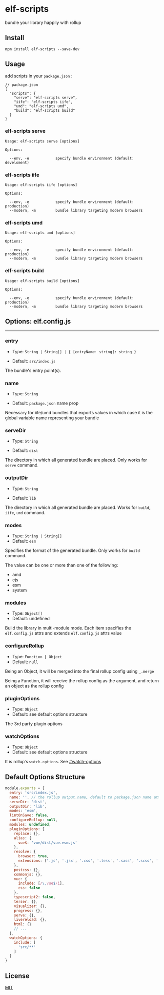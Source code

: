 # elf-scripts

bundle your library happily with rollup


## Install

```shell
npm install elf-scripts --save-dev
```

## Usage 

add scripts in your `package.json` :

```
// package.json
{
  "scripts": {
    "serve": "elf-scripts serve",
    "iife": "elf-scripts iife",
    "umd": "elf-scripts umd",
    "build": "elf-scripts build"
  }
}
```

### elf-scripts serve

```text
Usage: elf-scripts serve [options]

Options:

  --env, -e            specify bundle environment (default: develoment)
```



### elf-scripts iife

```text
Usage: elf-scripts iife [options]

Options:

  --env, -e            specify bundle environment (default: production)
  --modern, -m         bundle library targeting modern browsers
```

### elf-scripts umd

```text
Usage: elf-scripts umd [options]

Options:

  --env, -e            specify bundle environment (default: production)
  --modern, -m         bundle library targeting modern browsers
```

### elf-scripts build

```text
Usage: elf-scripts build [options]

Options:

  --env, -e            specify bundle environment (default: production)
  --modern, -m         bundle library targeting modern browsers
```


## Options: elf.config.js

---

### entry

* Type: `String | String[] | { [entryName: string]: string }`

* Default: `src/index.js`

The bundle's entry point(s).

### name

* Type: `String`

* Default: `package.json` name prop

Necessary for iife/umd bundles that exports values in which case it is the global variable name representing your bundle

### serveDir

* Type: `String`

* Default: `dist`

The directory in which all generated bundle are placed. Only works for `serve` command.

### outputDir

* Type: `String`

* Default: `lib`

The directory in which all generated bundle are placed. Works for `build`, `iife`, `umd` command.

### modes

* Type: `String | String[]`
* Default: `esm`

Specifies the format of the generated bundle. Only works for `build` command. 

The value can be one or more than one of the following:

  * amd
  * cjs
  * esm
  * system

### modules

* Type: `Object[]`
* Default: undefined

Build the library in multi-module mode. Each item spacifies the `elf.config.js` attrs and extends `elf.config.js`
attrs value

### configureRollup

* Type: `Function | Object`
* Default: `null`

Being an Object, it will be merged into the final rollup config using `_.merge`

Being a Function, it will receive the rollup config as the argument, and return an object as the rollup config

### pluginOptions

* Type: `Object`
* Default: see default options structure

The 3rd party plugin options

### watchOptions

* Type: `Object`
* Default: see default options structure

It is rollup's `watch-options`. See [#watch-options](https://rollupjs.org/guide/en/#watch-options)

## Default Options Structure

```js
module.exports = {
  entry: 'src/index.js',
  name: '', // the rollup output.name, default to package.json name attr
  serveDir: 'dist',
  outputDir: 'lib',
  modes: 'esm',
  lintOnSave: false,
  configureRollup: null,
  modules: undefined,
  pluginOptions: {
    replace: {},
    alias: {
      vue$: 'vue/dist/vue.esm.js'
    },
    resolve: {
      browser: true,
      extensions: ['.js', '.jsx', '.css', '.less', '.sass', '.scss', '.vue', '.ts', '.tsx']
    },
    postcss: {},
    commonjs: {},
    vue: {
      include: [/\.vue$/i],
      css: false
    },
    typescript2: false,
    terser: {},
    visualizer: {},
    progress: {},
    serve: {},
    livereload: {},
    html: {}
    // ...
  },
  watchOptions: {
    include: [
      'src/**'
    ]
  }
}
```

## License

[MIT](https://github.com/maiwenan/vuex-wait/blob/master/README.md)
